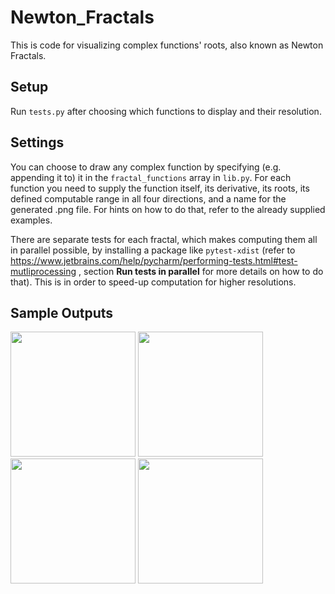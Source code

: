 # Newton_Fractals

This is code for visualizing complex functions' roots, also known as Newton Fractals.

## Setup

Run ```tests.py``` after choosing which functions to display and their resolution.

## Settings

You can choose to draw any complex function by specifying (e.g. appending it to) it in the ```fractal_functions``` array in ```lib.py```.
For each function you need to supply the function itself, its derivative, its roots, its defined computable range
in all four directions, and a name for the generated .png file. For hints on how to do that, refer to the already supplied examples.

There are separate tests for each fractal, which makes computing them all in parallel possible, by installing a package like
```pytest-xdist``` (refer to https://www.jetbrains.com/help/pycharm/performing-tests.html#test-mutliprocessing , section **Run tests in parallel**
for more details on how to do that). This is in order to speed-up computation for higher resolutions.

## Sample Outputs

<img src="sample_outputs/fractal_polynomial.png" width="200" /> <img src="sample_outputs/fractal_roots_of_unity_4.png" width="200" /> <img src="sample_outputs/fractal_roots_of_unity_7.png" width="200" /> <img src="sample_outputs/fractal_sinus.png" width="200" />
